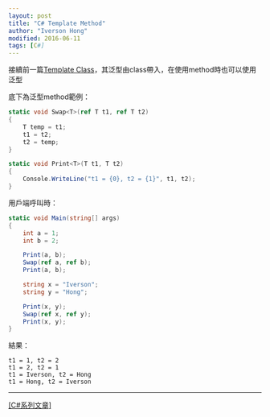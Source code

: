 ```yaml
---
layout: post
title: "C# Template Method"
author: "Iverson Hong"
modified: 2016-06-11
tags: [C#]
---
```


接續前一篇[Template Class](http://iverson127.github.io/CSharp_TemplateClass/)，其泛型由class帶入，在使用method時也可以使用泛型

底下為泛型method範例：

~~~csharp
static void Swap<T>(ref T t1, ref T t2)
{
    T temp = t1;
    t1 = t2;
    t2 = temp;
}

static void Print<T>(T t1, T t2)
{
    Console.WriteLine("t1 = {0}, t2 = {1}", t1, t2);
}
~~~

用戶端呼叫時：

~~~csharp
static void Main(string[] args)
{
    int a = 1;
    int b = 2;

    Print(a, b);
    Swap(ref a, ref b);
    Print(a, b);

    string x = "Iverson";
    string y = "Hong";

    Print(x, y);
    Swap(ref x, ref y);
    Print(x, y);
}
~~~

結果：

    t1 = 1, t2 = 2
    t1 = 2, t2 = 1
    t1 = Iverson, t2 = Hong
    t1 = Hong, t2 = Iverson
    
----------

[[C#系列文章]](http://yu-qiao-hong.github.io/tags/#C#)